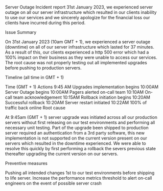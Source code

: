 Server Outage Incident report
31st January 2023, we experienced server outage on all our server infrastructure which resulted in our clients inability to use our services and we sincerely apologize for the financial loss our clients have incurred during this period.

Issue Summary


On 31st January 2023 (10am GMT + 1), we experienced a server outage (downtime) on all of our server infrastructure which lasted for 37 minutes. As a result of this, our clients experienced a http 500 error which had a 100% impact on their business as they were unable to access our services. The root cause was not properly testing out all implemented upgrades before pushing to production servers.

Timeline (all time in GMT + 1)


Time (GMT + 1)	Actions
9:45 AM	Upgrades implementation begins
10:00AM	Server Outage begins
10:00AM	Pagers alerted on-call team
10:10AM	On-call team acknowledgement
10:15AM	Rollback initiation begins
10:20AM	Successful rollback
10:20AM	Server restart initiated
10:22AM	100% of traffic back online
Root cause


At 9:45am (GMT + 1) server upgrade was initiated across all our production servers without first releasing on our test environments and performing all necessary unit testing. Part of the upgrade been shipped to production server required an authentication from a 3rd party software, this new implementation is not supported on the current version present on our servers which resulted in the downtime experienced. We were able to resolve this quickly by first performing a rollback the severs previous state thereafter upgrading the current version on our servers.

Preventive measures


Pushing all intended changes 1st to our test environments before shipping to life server.
Increase the performance metrics threshold to alert on-call engineers on the event of possible server crash

